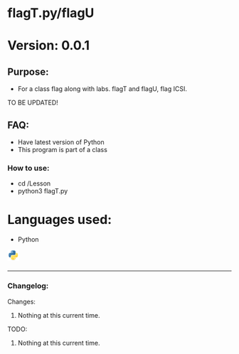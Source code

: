 # flagT.py/flagU
# Version: 0.0.1

## Purpose:

- For a class flag along with labs. flagT and flagU, flag ICSI.

TO BE UPDATED!
<br />

## FAQ:
- Have latest version of Python
- This program is part of a class

### How to use:
- cd /Lesson
- python3 flagT.py

# Languages used:
- Python
<img align="left" alt="Python" width="26px" src="https://raw.githubusercontent.com/devicons/devicon/master/icons/python/python-original.svg" style="padding-right:10px;" />

<br />
<br />

---

### Changelog:
Changes:
1. Nothing at this current time.

TODO:
1. Nothing at this current time.